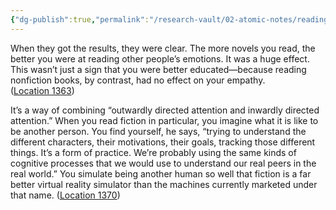 ```yaml
---
{"dg-publish":true,"permalink":"/research-vault/02-atomic-notes/reading-novels-has-correlation-with-higher-levels-of-empathy/"}
---
```


When they got the results, they were clear. The more novels you read, the better you were at reading other people’s emotions. It was a huge effect. This wasn’t just a sign that you were better educated—because reading nonfiction books, by contrast, had no effect on your empathy. ([Location 1363](https://readwise.io/to_kindle?action=open&asin=B093G9TS91&location=1363))

It’s a way of combining “outwardly directed attention and inwardly directed attention.” When you read fiction in particular, you imagine what it is like to be another person. You find yourself, he says, “trying to understand the different characters, their motivations, their goals, tracking those different things. It’s a form of practice. We’re probably using the same kinds of cognitive processes that we would use to understand our real peers in the real world.” You simulate being another human so well that fiction is a far better virtual reality simulator than the machines currently marketed under that name. ([Location 1370](https://readwise.io/to_kindle?action=open&asin=B093G9TS91&location=1370))